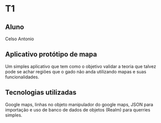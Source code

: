 # T1


## Aluno

  Celso Antonio

## Aplicativo protótipo de mapa

  Um simples aplicativo que tem como o objetivo validar a teoria que talvez pode se achar regiões que o gado não anda utilizando mapas e suas funcionalidades.
  
  
## Tecnologias utilizadas

  Google maps, linhas no objeto manipulador do google maps, JSON para importação e uso de banco de dados de objetos (Realm) para querries simples.
